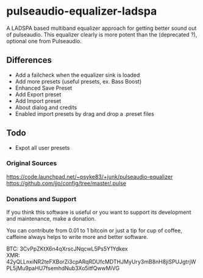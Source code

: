 # pulseaudio-equalizer-ladspa
A LADSPA based multiband equalizer approach for getting better sound out of pulseaudio.
This equalizer clearly is more potent than the (deprecated ?), optional one from Pulseaudio.

## Differences
  * Add a failcheck when the equalizer sink is loaded
  * Add more presets (useful presets, ex. Bass Boost)
  * Enhanced Save Preset
  * Add Export preset 
  * Add Import preset
  * About dialog and credits
  * Enabled import presets by drag and drop a .preset files

## Todo

  * Expot all user presets

### Original Sources

https://code.launchpad.net/~psyke83/+junk/pulseaudio-equalizer  
https://github.com/jjo/config/tree/master/.pulse  

### Donations and Support

If you think this software is useful or you want to support its development and maintenance, make a donation.

You can contribute from 0.01 to 1 bitcoin or just a tip for cup of coffee, caffeine always helps to write more and better software.

BTC: 3CvPpZKtX6n4qXrscJNqcwL5Ps5Y1Ydkex  
XMR: 42yQLLnxiNR2teFXBorZi3cpARqRDUfcMDTHJMyUry3mB8nH8jiSPUJgtrjWPL5jMu9paHU7fsemhdNub3Xo5itfQwwMiVG  
